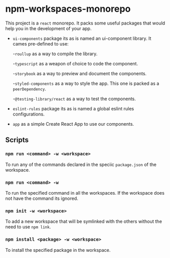 # npm-workspaces-monorepo

This project is a `react` monorepo. It packs some useful packages that would help you in the development of your app.

- `ui-components` package its as is named an ui-component library. It cames pre-defined to use:

  -`roullup` as a way to compile the library.

  -`typescript` as a weapon of choice to code the component.

  -`storybook` as a way to preview and document the components.

  -`styled-components` as a way to style the app. This one is packed as a `peerDependency`.

  -`@testing-library/react` as a way to test the components.

- `eslint-rules` package its as is named a global eslint rules configurations.

- `app` as a simple Create React App to use our components.

## Scripts

### `npm run <command> -w <workspace>`

To run any of the commands declared in the speciic `package.json` of the workspace.

### `npm run <command> -w`

To run the specified command in all the workspaces. If the workspace does not have the command its ignored.

### `npm init -w <workspace>`

To add a new workspace that will be symlinked with the others without the need to use `npm link`.

### `npm install <package> -w <workspace>`

To install the specified package in the workspace.
